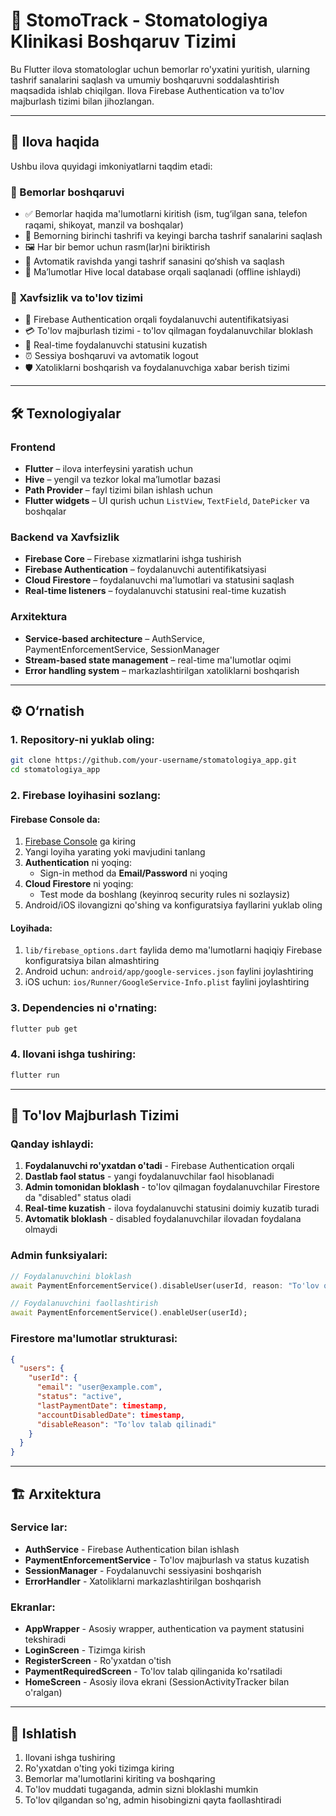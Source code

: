 # 🦷 StomoTrack - Stomatologiya Klinikasi Boshqaruv Tizimi

Bu Flutter ilova stomatologlar uchun bemorlar ro'yxatini yuritish, ularning tashrif sanalarini saqlash va umumiy boshqaruvni soddalashtirish maqsadida ishlab chiqilgan. Ilova Firebase Authentication va to'lov majburlash tizimi bilan jihozlangan.

---

## 📱 Ilova haqida

Ushbu ilova quyidagi imkoniyatlarni taqdim etadi:

### 👥 Bemorlar boshqaruvi
- ✅ Bemorlar haqida ma'lumotlarni kiritish (ism, tug‘ilgan sana, telefon raqami, shikoyat, manzil va boshqalar)
- 📆 Bemorning birinchi tashrifi va keyingi barcha tashrif sanalarini saqlash
- 🖼️ Har bir bemor uchun rasm(lar)ni biriktirish
- 🔄 Avtomatik ravishda yangi tashrif sanasini qo‘shish va saqlash
- 📂 Ma’lumotlar Hive local database orqali saqlanadi (offline ishlaydi)

### 🔐 Xavfsizlik va to'lov tizimi
- 🔑 Firebase Authentication orqali foydalanuvchi autentifikatsiyasi
- 💳 To'lov majburlash tizimi - to'lov qilmagan foydalanuvchilar bloklash
- 🚫 Real-time foydalanuvchi statusini kuzatish
- ⏰ Sessiya boshqaruvi va avtomatik logout
- 🛡️ Xatoliklarni boshqarish va foydalanuvchiga xabar berish tizimi

---

## 🛠 Texnologiyalar

### Frontend
- **Flutter** – ilova interfeysini yaratish uchun
- **Hive** – yengil va tezkor lokal ma’lumotlar bazasi
- **Path Provider** – fayl tizimi bilan ishlash uchun
- **Flutter widgets** – UI qurish uchun `ListView`, `TextField`, `DatePicker` va boshqalar

### Backend va Xavfsizlik
- **Firebase Core** – Firebase xizmatlarini ishga tushirish
- **Firebase Authentication** – foydalanuvchi autentifikatsiyasi
- **Cloud Firestore** – foydalanuvchi ma'lumotlari va statusini saqlash
- **Real-time listeners** – foydalanuvchi statusini real-time kuzatish

### Arxitektura
- **Service-based architecture** – AuthService, PaymentEnforcementService, SessionManager
- **Stream-based state management** – real-time ma'lumotlar oqimi
- **Error handling system** – markazlashtirilgan xatoliklarni boshqarish

---

## ⚙️ O‘rnatish

### 1. Repository-ni yuklab oling:
```bash
git clone https://github.com/your-username/stomatologiya_app.git
cd stomatologiya_app
```

### 2. Firebase loyihasini sozlang:

#### Firebase Console da:
1. [Firebase Console](https://console.firebase.google.com/) ga kiring
2. Yangi loyiha yarating yoki mavjudini tanlang
3. **Authentication** ni yoqing:
   - Sign-in method da **Email/Password** ni yoqing
4. **Cloud Firestore** ni yoqing:
   - Test mode da boshlang (keyinroq security rules ni sozlaysiz)
5. Android/iOS ilovangizni qo'shing va konfiguratsiya fayllarini yuklab oling

#### Loyihada:
1. `lib/firebase_options.dart` faylida demo ma'lumotlarni haqiqiy Firebase konfiguratsiya bilan almashtiring
2. Android uchun: `android/app/google-services.json` faylini joylashtiring
3. iOS uchun: `ios/Runner/GoogleService-Info.plist` faylini joylashtiring

### 3. Dependencies ni o'rnating:
```bash
flutter pub get
```

### 4. Ilovani ishga tushiring:
```bash
flutter run
```

---

## 🔐 To'lov Majburlash Tizimi

### Qanday ishlaydi:
1. **Foydalanuvchi ro'yxatdan o'tadi** - Firebase Authentication orqali
2. **Dastlab faol status** - yangi foydalanuvchilar faol hisoblanadi
3. **Admin tomonidan bloklash** - to'lov qilmagan foydalanuvchilar Firestore da "disabled" status oladi
4. **Real-time kuzatish** - ilova foydalanuvchi statusini doimiy kuzatib turadi
5. **Avtomatik bloklash** - disabled foydalanuvchilar ilovadan foydalana olmaydi

### Admin funksiyalari:
```dart
// Foydalanuvchini bloklash
await PaymentEnforcementService().disableUser(userId, reason: "To'lov qilmagan");

// Foydalanuvchini faollashtirish
await PaymentEnforcementService().enableUser(userId);
```

### Firestore ma'lumotlar strukturasi:
```json
{
  "users": {
    "userId": {
      "email": "user@example.com",
      "status": "active",
      "lastPaymentDate": timestamp,
      "accountDisabledDate": timestamp,
      "disableReason": "To'lov talab qilinadi"
    }
  }
}
```

---

## 🏗️ Arxitektura

### Service lar:
- **AuthService** - Firebase Authentication bilan ishlash
- **PaymentEnforcementService** - To'lov majburlash va status kuzatish
- **SessionManager** - Foydalanuvchi sessiyasini boshqarish
- **ErrorHandler** - Xatoliklarni markazlashtirilgan boshqarish

### Ekranlar:
- **AppWrapper** - Asosiy wrapper, authentication va payment statusini tekshiradi
- **LoginScreen** - Tizimga kirish
- **RegisterScreen** - Ro'yxatdan o'tish
- **PaymentRequiredScreen** - To'lov talab qilinganida ko'rsatiladi
- **HomeScreen** - Asosiy ilova ekrani (SessionActivityTracker bilan o'ralgan)

---

## 🚀 Ishlatish

1. Ilovani ishga tushiring
2. Ro'yxatdan o'ting yoki tizimga kiring
3. Bemorlar ma'lumotlarini kiriting va boshqaring
4. To'lov muddati tugaganda, admin sizni bloklashi mumkin
5. To'lov qilgandan so'ng, admin hisobingizni qayta faollashtiradi
